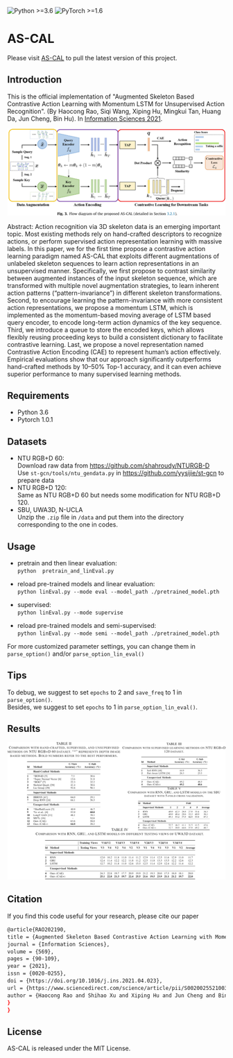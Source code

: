 ![Python >=3.6](https://img.shields.io/badge/Python->=3.6-blue.svg)
![PyTorch >=1.6](https://img.shields.io/badge/Tensorflow->=1.0.1-yellow.svg)
# AS-CAL

Please visit [AS-CAL](https://github.com/LZU-SIAT/AS-CAL) to pull the latest version of this project.

## Introduction
This is the official implementation of "Augmented Skeleton Based Contrastive Action Learning with Momentum LSTM for Unsupervised Action Recognition". (By Haocong Rao, Siqi Wang, Xiping Hu, Mingkui Tan, Huang Da, Jun Cheng, Bin Hu). In [Information Sciences 2021](https://www.sciencedirect.com/science/article/abs/pii/S0020025521003443).

![overview](img/AS-CAL-overview.png)

Abstract: Action recognition via 3D skeleton data is an emerging important topic. Most existing methods rely on hand-crafted descriptors to recognize actions, or perform supervised action representation learning with massive labels. In this paper, we for the first time propose a contrastive action learning paradigm named AS-CAL that exploits different augmentations of unlabeled skeleton sequences to learn action representations in an unsupervised manner. Specifically, we first propose to contrast similarity between augmented instances of the input skeleton sequence, which are transformed with multiple novel augmentation strategies, to learn inherent action patterns (“pattern-invariance”) in different skeleton transformations. Second, to encourage learning the pattern-invariance with more consistent action representations, we propose a momentum LSTM, which is implemented as the momentum-based moving average of LSTM based query encoder, to encode long-term action dynamics of the key sequence. Third, we introduce a queue to store the encoded keys, which allows flexibly reusing proceeding keys to build a consistent dictionary to facilitate contrastive learning. Last, we propose a novel representation named Contrastive Action Encoding (CAE) to represent human’s action effectively. Empirical evaluations show that our approach significantly outperforms hand-crafted methods by 10–50% Top-1 accuracy, and it can even achieve superior performance to many supervised learning methods.

## Requirements
- Python 3.6
- Pytorch 1.0.1
## Datasets
- NTU RGB+D 60:  
Download raw data from https://github.com/shahroudy/NTURGB-D  
Use `st-gcn/tools/ntu_gendata.py` in https://github.com/yysijie/st-gcn to prepare data
- NTU RGB+D 120:  
Same as NTU RGB+D 60 but needs some modification for NTU RGB+D 120.
- SBU, UWA3D, N-UCLA  
Unzip the `.zip` file in `/data` and put them into the directory corresponding to the one in codes.



## Usage
- pretrain and then linear evaluation:  
  `python  pretrain_and_linEval.py`

- reload pre-trained models and linear evaluation:  
`python linEval.py --mode eval --model_path ./pretrained_model.pth`

- supervised:  
`python linEval.py --mode supervise`

- reload pre-trained models and semi-supervised:  
`python linEval.py --mode semi --model_path ./pretrained_model.pth`

For more customized parameter settings, you can change them in `parse_option()` and/or `parse_option_lin_eval()` 

## Tips  
To debug, we suggest to set `epochs` to 2 and `save_freq` to 1 in `parse_option()`.  
Besides, we suggest to set `epochs` to 1 in `parse_option_lin_eval()`.


## Results
![results](img/AS-CAL-results.png)

## Citation
If you find this code useful for your research, please cite our paper
```bash
@article{RAO202190,
title = {Augmented Skeleton Based Contrastive Action Learning with Momentum LSTM for Unsupervised Action Recognition},
journal = {Information Sciences},
volume = {569},
pages = {90-109},
year = {2021},
issn = {0020-0255},
doi = {https://doi.org/10.1016/j.ins.2021.04.023},
url = {https://www.sciencedirect.com/science/article/pii/S0020025521003443},
author = {Haocong Rao and Shihao Xu and Xiping Hu and Jun Cheng and Bin Hu},
}
}
```

## License
AS-CAL is released under the MIT License.
